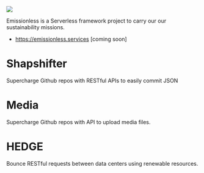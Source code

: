![](https://user-images.githubusercontent.com/73197190/196969015-5c967955-ea75-4a51-ae55-7dd47155d402.png)

Emissionless is a Serverless framework project to carry our our sustainability missions.

* https://emissionless.services [coming soon]

# Shapshifter

Supercharge Github repos with RESTful APIs to easily commit JSON

# Media

Supercharge Github repos with API to upload media files.

# HEDGE

Bounce RESTful requests between data centers using renewable resources.
